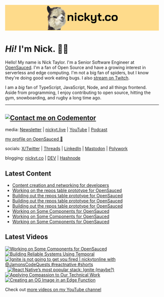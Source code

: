 <a href="https://www.nickyt.co" title="My website"><img src="github-banner.png" alt="An alpaca grinning with the words livecoding.ca beside them" /></a>

# <em>Hi!</em> I'm Nick. 👋🏻

Hello! My name is Nick Taylor. I'm a Senior Software Engineer at [OpenSauced](https://opensauced.pizza). I'm a fan of Open Source and have a growing interest in serverless and edge computing. I'm not a big fan of spiders, but I know they're doing good work eating bugs. I also [stream on Twitch](https://nickyt.live).

I am a <em>big</em> fan of TypeScript, JavaScript, Node, and all things frontend. Aside from programming, I enjoy contributing to open source, hitting the gym, snowboarding, and rugby a long time ago.

---
[![Contact me on Codementor](https://www.codementor.io/m-badges/nickytonline/im-a-cm-b.svg)](https://www.codementor.io/@nickytonline?refer=badge)
---

media: [Newsletter](https://www.iamdeveloper.com/pages/newsletter/) | [nickyt.live](https://nickyt.live) | [YouTube](https://www.youtube.com/channel/UCBLlEq0co24VFJIMEHNcPOQ) | [Podcast](https://pod.iamdeveloper.com)

[my profile on OpenSauced 🍕](https://app.opensauced.pizza/user/nickytonline/card)

socials: [X/Twitter](https://twitter.com/nickytonline) | [Threads](https://www.threads.net/@nickytonline) | [LinkedIn](https://www.linkedin.com/in/nickytonline) | [Mastodon](https://toot.cafe/@nickytonline) | [Polywork](https://polywork.com/nickytonline)

blogging: [nickyt.co](https://www.nickyt.co) | [DEV](https://dev.to/nickytonline) | [Hashnode](https://hashnode.iamdeveloper.com)

## Latest Content

<!-- BLOG-POST-LIST:START -->
- [Content creation and networking for developers](https://www.twitch.tv/videos/2104976550)
- [Working on the repos table prototype for OpenSauced](https://www.twitch.tv/videos/2104110361)
- [Building out the repos table prototype for OpenSauced](https://www.twitch.tv/videos/2103142057)
- [Building out the repos table prototype for OpenSauced](https://www.twitch.tv/videos/2103139160)
- [Building out the repos table prototype for OpenSauced](https://www.twitch.tv/videos/2103132656)
- [Working on Some Components for OpenSauced](https://www.twitch.tv/videos/2102915362)
- [Working on Some Components for OpenSauced](https://www.twitch.tv/videos/2102906915)
- [Working on Some Components for OpenSauced](https://www.twitch.tv/videos/2102007795)
<!-- BLOG-POST-LIST:END -->

## Latest Videos

<!-- VIDEO-LIST:START --><div><a href="https://www.youtube.com/watch?v=vCjufpzMkI0" title="Working on Some Components for OpenSauced"><img src="https://i3.ytimg.com/vi/vCjufpzMkI0/hqdefault.jpg" alt="Working on Some Components for OpenSauced" width="360" height="270" /></a>&nbsp;&nbsp;<a href="https://www.youtube.com/watch?v=SCm7MaxJrD4" title="Building Reliable Systems Using Temporal"><img src="https://i4.ytimg.com/vi/SCm7MaxJrD4/hqdefault.jpg" alt="Building Reliable Systems Using Temporal" width="360" height="270" /></a>&nbsp;&nbsp;<a href="https://www.youtube.com/watch?v=ej68sNYoASc" title="Ignite is not going to get you fired | nickytonline with @JamonsCodeQuests #reactnative #shorts"><img src="https://i2.ytimg.com/vi/ej68sNYoASc/hqdefault.jpg" alt="Ignite is not going to get you fired | nickytonline with @JamonsCodeQuests #reactnative #shorts" width="360" height="270" /></a>&nbsp;&nbsp;<a href="https://www.youtube.com/watch?v=FgPaZmoYxTs" title="React Native’s most popular stack: Ignite (maybe?)"><img src="https://i3.ytimg.com/vi/FgPaZmoYxTs/hqdefault.jpg" alt="React Native’s most popular stack: Ignite (maybe?)" width="360" height="270" /></a>&nbsp;&nbsp;<a href="https://www.youtube.com/watch?v=jACTB8jRyV8" title="Applying Compassion to Our Technical Work"><img src="https://i3.ytimg.com/vi/jACTB8jRyV8/hqdefault.jpg" alt="Applying Compassion to Our Technical Work" width="360" height="270" /></a>&nbsp;&nbsp;<a href="https://www.youtube.com/watch?v=RP7ID-gZJjg" title="Creating an OG Image in an Edge Function"><img src="https://i3.ytimg.com/vi/RP7ID-gZJjg/hqdefault.jpg" alt="Creating an OG Image in an Edge Function" width="360" height="270" /></a>&nbsp;&nbsp;</div><!-- VIDEO-LIST:END -->

Check out [more videos on my YouTube channel](https://www.youtube.com/channel/UCBLlEq0co24VFJIMEHNcPOQ)

